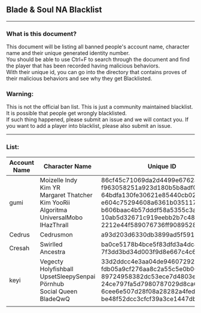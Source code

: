 ## Blade & Soul NA Blacklist
----
### What is this document?
This document will be listing all banned people's account name, character name and their unique generated identity number.  
You should be able to use Ctrl+F to search through the document and find the player that has been recorded having malicious behaviors.  
With their unique id, you can go into the directory that contains proves of their malicious behaviors and see why they get Blacklisted.

### Warning:
This is not the official ban list. This is just a community maintained blacklist. It is possible that people get wrongly blacklisted.  
If such thing happened, please submit an issue and we will contact you.
If you want to add a player into blacklist, please also submit an issue.  

----
### List:
| Account Name  | Character Name  | Unique ID  | Link To Folder
|---            |---              |---         |---
|     gumi      |  Moizelle Indy </br> Kim YR </br> Margaret Thatcher </br> Kim YooRii </br> Algoritma </br> UniversalMobo </br> IHazThrall  |  86cf45c71069da2d4499e6762ae10517 </br> f963058251a923d180b5b8adf06d89e1 </br> 64bdfa130fe30621e85440cb02cabf70 </br> e604c75294608a6361b035117b2cb108 </br> b606baac4b57dddf58a5355c3a220d23 </br> 10ab5d32671c919eebb2b7c483be48ec </br> 2212e44f589076736ff908952843dfe1 | [86cf45](/na/86cf45c71069da2d4499e6762ae10517/) </br> [f96305](/na/f963058251a923d180b5b8adf06d89e1/) </br> [64bdfa](/na/64bdfa130fe30621e85440cb02cabf70/) </br> [e604c7](/na/e604c75294608a6361b035117b2cb108/) </br> [b606ba](/na/b606baac4b57dddf58a5355c3a220d23/) </br> [10ab5d](/na/10ab5d32671c919eebb2b7c483be48ec/) </br> [2212e4](/na/2212e44f589076736ff908952843dfe1/) |
|    Cedrus     |  Cedrusmon   | a93d203d6330db3899ad5f591c2ca454   | [a93d20](/na/a93d203d6330db3899ad5f591c2ca454/)  |
| Cresah | Swirlled </br> Ancestra | ba0ce5178b4bce5f83dfd3a4dc884373 </br> 7f3dd3bd34d003f9d8e667c4c69f24fe | [ba0ce5](/na/ba0ce5178b4bce5f83dfd3a4dc884373/) </br> [7f3dd3](/na/7f3dd3bd34d003f9d8e667c4c69f24fe/) |
| keyi | Vegecty </br> Holyfishball </br> UpsetSleepySenpai </br> Pörnhub </br> Social Queen </br> BladeQwQ | 33d2ddcc4e3aa04de94607292b02b0ad </br> fdb05a9cf276aa8c2a55c5e0b063948e </br> 89724958382dc53ece7d4803ec6fb835 </br> 24ce797fa5d7980787029d8ca6f5a96b </br> 6cee6e507d28f08a28282a4fed2e9a4e </br> be48f52dcc3cfcf39a3ce1447db6b03f | [33d2dd](/na/33d2ddcc4e3aa04de94607292b02b0ad/) </br> [fdb05a](/na/fdb05a9cf276aa8c2a55c5e0b063948e/) </br> [897249](/na/89724958382dc53ece7d4803ec6fb835/) </br> [24ce79](/na/24ce797fa5d7980787029d8ca6f5a96b/) </br> [6cee6e](/na/6cee6e507d28f08a28282a4fed2e9a4e/) </br> [be48f5](/na/be48f52dcc3cfcf39a3ce1447db6b03f/) |
| | | | | |

